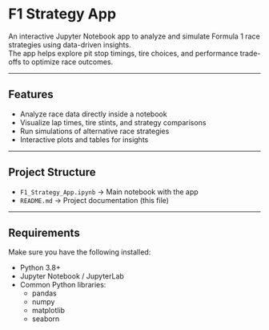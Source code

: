 # F1 Strategy App 

An interactive Jupyter Notebook app to analyze and simulate Formula 1 race strategies using data-driven insights.  
The app helps explore pit stop timings, tire choices, and performance trade-offs to optimize race outcomes.

---

## Features
- Analyze race data directly inside a notebook  
- Visualize lap times, tire stints, and strategy comparisons  
- Run simulations of alternative race strategies  
- Interactive plots and tables for insights  

---

## Project Structure
- `F1_Strategy_App.ipynb` → Main notebook with the app  
- `README.md` → Project documentation (this file)  

---

## Requirements
Make sure you have the following installed:
- Python 3.8+  
- Jupyter Notebook / JupyterLab  
- Common Python libraries:
  - pandas  
  - numpy  
  - matplotlib  
  - seaborn  

